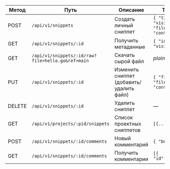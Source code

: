 
| Метод  | Путь                                              | Описание                                 | Тело запроса / ответа (JSON)                                                                                 |
| ------ | ------------------------------------------------- | ---------------------------------------- | ------------------------------------------------------------------------------------------------------------ |
| POST   | `/api/v1/snippets`                                | Создать личный сниппет                   | `{ "title": "demo", "visibility":"private", "files":[{ "file_path":"hello.go", "content":"package main"}] }` |
| GET    | `/api/v1/snippets/:id`                            | Получить метаданные                      | `{ "id":1, "title":"demo", "visibility":"private", ... }`                                                    |
| GET    | `/api/v1/snippets/:id/raw?file=hello.go&ref=main` | Скачать сырой файл                       | _plain text_                                                                                                 |
| PUT    | `/api/v1/snippets/:id`                            | Изменить сниппет (добавить/удалить файл) | `{ "files":[{ "action":"create", "file_path":"new.py", "content":"print(1)"}] }`                             |
| DELETE | `/api/v1/snippets/:id`                            | Удалить сниппет                          | —                                                                                                            |
| GET    | `/api/v1/projects/:pid/snippets`                  | Список проектных сниппетов               | `[{...}]`                                                                                                    |
| POST   | `/api/v1/snippets/:id/comments`                   | Новый комментарий                        | `{ "body":"LGTM" }`                                                                                          |
| GET    | `/api/v1/snippets/:id/comments`                   | Получить комментарии                     | `[{ "id":3,"author":"alice","body":"…"}]`                                                                    |